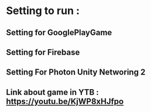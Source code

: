 # Setting to run :
## Setting for GooglePlayGame
## Setting for Firebase
## Setting For Photon Unity Networing 2
## Link about game in YTB : https://youtu.be/KjWP8xHJfpo
